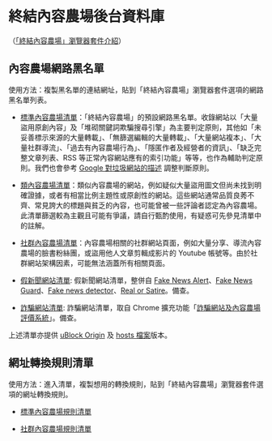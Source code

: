 終結內容農場後台資料庫
======================

（[「終結內容農場」瀏覽器套件介紹](https://github.com/danny0838/content-farm-terminator)）

## 內容農場網路黑名單

使用方法：複製黑名單的連結網址，貼到「終結內容農場」瀏覽器套件選項的網路黑名單列表。

* [標準內容農場清單](https://danny0838.github.io/content-farm-terminator/files/blocklist/content-farms.txt)：「終結內容農場」的預設網路黑名單。收錄網站以「大量盜用原創內容」及「堆砌關鍵詞欺騙搜尋引擎」為主要判定原則，其他如「未妥善標示來源的大量轉載」、「無篩選編輯的大量轉載」、「大量網站複本」、「大量社群導流」、「過去有內容農場行為」、「隱匿作者及經營者的資訊」、「缺乏完整文章列表、RSS 等正常內容網站應有的索引功能」等等，也作為輔助判定原則。我們也會參考 [Google 對垃圾網站的描述](https://support.google.com/webmasters/answer/35769?hl=zh-Hant) 調整判斷原則。

* [類內容農場清單](https://danny0838.github.io/content-farm-terminator/files/blocklist/nearly-content-farms.txt)：類似內容農場的網站，例如疑似大量盜用圖文但尚未找到明確證據，或者有相當比例主題性或原創性的網站。這些網站通常品質良莠不齊、常見誇大的標題與貧乏的內容，也可能曾被一些評論者認定為內容農場。此清單篩選較為主觀且可能有爭議，請自行甄酌使用，有疑惑可先參見清單中的註解。

* [社群內容農場清單](https://danny0838.github.io/content-farm-terminator/files/blocklist/sns-content-farms.txt)：內容農場相關的社群網站頁面，例如大量分享、導流內容農場的臉書粉絲團，或盜用他人文章剪輯成影片的 Youtube 帳號等。由於社群網站架構因素，可能無法涵蓋所有相關頁面。

* [假新聞網站清單](https://danny0838.github.io/content-farm-terminator/files/blocklist/fake-news.txt): 假新聞網站清單，整併自 [Fake News Alert](https://github.com/bfeldman/fake-site-alert)、[Fake News Guard](https://www.fakenewsguard.com/)、[Fake news detector](https://chrome.google.com/webstore/detail/fake-news-detector/aebaikmeedenaijgjcfmndfknoobahep)、[Real or Satire](https://realorsatire.com/)。備查。

* [詐騙網站清單](https://danny0838.github.io/content-farm-terminator/files/blocklist/scam-sites.txt): 詐騙網站清單，取自 Chrome 擴充功能「[詐騙網站及內容農場評價系統](https://chrome.google.com/webstore/detail/%E8%A9%90%E9%A8%99%E7%B6%B2%E7%AB%99%E5%8F%8A%E5%85%A7%E5%AE%B9%E8%BE%B2%E5%A0%B4%E8%A9%95%E5%83%B9%E7%B3%BB%E7%B5%B1/mpeppilpojkpjkplhihbcfapmlnlkckb)」。備查。

上述清單亦提供 [uBlock Origin](https://github.com/danny0838/content-farm-terminator/tree/gh-pages/files/blocklist-ubo) 及 [hosts 檔案](https://github.com/danny0838/content-farm-terminator/tree/gh-pages/files/blocklist-hosts)版本。

## 網址轉換規則清單

使用方法：進入清單，複製想用的轉換規則，貼到「終結內容農場」瀏覽器套件選項的網址轉換規則。

* [標準內容農場規則清單](https://danny0838.github.io/content-farm-terminator/files/url-transform-rules/content-farms.txt)

* [社群內容農場規則清單](https://danny0838.github.io/content-farm-terminator/files/url-transform-rules/sns-content-farms.txt)
